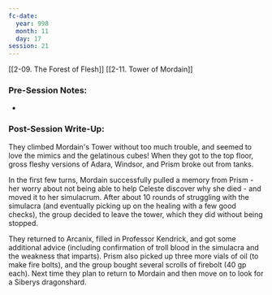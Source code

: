 ```yaml
---
fc-date:
  year: 998
  month: 11
  day: 17
session: 21
---
```

[[2-09. The Forest of Flesh]] [[2-11. Tower of Mordain]]

### Pre-Session Notes:
* 


### Post-Session Write-Up:
They climbed Mordain's Tower without too much trouble, and seemed to love the mimics and the gelatinous cubes! When they got to the top floor, gross fleshy versions of Adara, Windsor, and Prism broke out from tanks.

In the first few turns, Mordain successfully pulled a memory from Prism - her worry about not being able to help Celeste discover why she died - and moved it to her simulacrum. After about 10 rounds of struggling with the simulacra (and eventually picking up on the healing with a few good checks), the group decided to leave the tower, which they did without being stopped.

They returned to Arcanix, filled in Professor Kendrick, and got some additional advice (including confirmation of troll blood in the simulacra and the weakness that imparts). Prism also picked up three more vials of oil (to make fire bolts), and the group bought several scrolls of firebolt (40 gp each). Next time they plan to return to Mordain and then move on to look for a Siberys dragonshard.